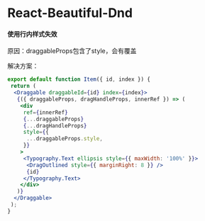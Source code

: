 # React-Beautiful-Dnd

#### 使用行内样式失效

原因：draggableProps包含了style，会有覆盖

解决方案：

```jsx
export default function Item({ id, index }) {
 return (
  <Draggable draggableId={id} index={index}>
   {({ draggableProps, dragHandleProps, innerRef }) => (
    <div
     ref={innerRef}
     {...draggableProps}
     {...dragHandleProps}
     style={{
      ...draggableProps.style,
     }}
    >
     <Typography.Text ellipsis style={{ maxWidth: '100%' }}>
      <DragOutlined style={{ marginRight: 8 }} />
      {id}
     </Typography.Text>
    </div>
   )}
  </Draggable>
 );
}
```

